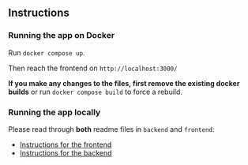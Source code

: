 ## Instructions

### Running the app on Docker

Run `docker compose up`.

Then reach the frontend on `http://localhost:3000/`

**If you make any changes to the files, first remove the existing docker builds** or run `docker compose build` to force a rebuild.

### Running the app locally

Please read through **both** readme files in `backend` and `frontend`:
- [Instructions for the frontend](frontend_web/README.md)
- [Instructions for the backend](backend/README.md)
